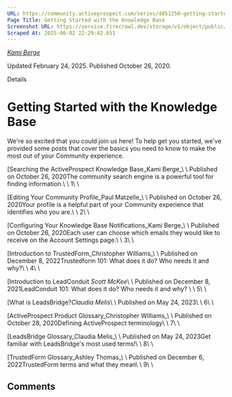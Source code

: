 ```yaml
---
URL: https://community.activeprospect.com/series/4051250-getting-started-with-the-community
Page Title: Getting Started with the Knowledge Base
Screenshot URL: https://service.firecrawl.dev/storage/v1/object/public/media/screenshot-e8a0b2d4-711a-4936-be33-fdc2d2b5eaf2.png
Scraped At: 2025-06-02 22:29:42.651
---
```



[_Kami Berge_](https://community.activeprospect.com/memberships/8005854-kami-berge)

Updated February 24, 2025. Published October 26, 2020.

Details

# Getting Started with the Knowledge Base

We're so excited that you could join us here! To help get you started, we've provided some posts that cover the basics you need to know to make the most out of your Community experience.

[Searching the ActiveProspect Knowledge Base_Kami Berge_\\
\\
Published on October 26, 2020The community search engine is a powerful tool for finding information.\\
\\
1\\
\\

[Editing Your Community Profile_Paul Matzelle_\\
\\
Published on October 26, 2020Your profile is a helpful part of your Community experience that identifies who you are.\\
\\
2\\
\\

[Configuring Your Knowledge Base Notifications_Kami Berge_\\
\\
Published on October 26, 2020Each user can choose which emails they would like to receive on the Account Settings page.\\
\\
3\\
\\

[Introduction to TrustedForm_Christopher Williams_\\
\\
Published on December 8, 2022Trustedform 101: What does it do? Who needs it and why?\\
\\
4\\
\\

[Introduction to LeadConduit _Scott McKee_\\
\\
Published on December 8, 2021LeadConduit 101: What does it do? Who needs it and why? \\
\\
5\\
\\

[What is LeadsBridge?_Claudia Melis_\\
\\
Published on May 24, 2023\\
\\
6\\
\\

[ActiveProspect Product Glossary_Christopher Williams_\\
\\
Published on October 28, 2020Defining ActiveProspect terminology\\
\\
7\\
\\

[LeadsBridge Glossary_Claudia Melis_\\
\\
Published on May 24, 2023Get familiar with LeadsBridge's most used terms!\\
\\
8\\
\\

[TrustedForm Glossary_Ashley Thomas_\\
\\
Published on December 6, 2022TrustedForm terms and what they mean\\
\\
9\\
\\

## Comments
